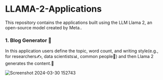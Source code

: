 # LLAMA-2-Applications
This repository contains the applications built using the LLM Llama 2, an open-source model created by Meta..

### 1. Blog Generator 📝
In this application users define the topic, word count, and writing style(e.g., for researchers✍️, data scientists📊, common people👩) and then Llama 2 generates the content.💬

![Screenshot 2024-03-30 152743](https://github.com/Keerthanareddy95/LLAMA-2-Applications/assets/123613605/242dc984-3c7b-45d8-83ef-6e44735fd41a)


